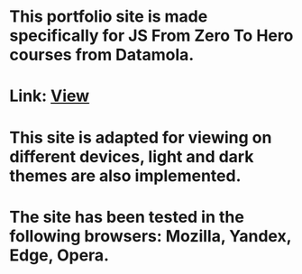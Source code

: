 # This portfolio site is made specifically for JS From Zero To Hero courses from Datamola.
# Link: <a href="https://antonlagodin.github.io/DM-portfolio">View</a>
# This site is adapted for viewing on different devices, light and dark themes are also implemented.
# The site has been tested in the following browsers: Mozilla, Yandex, Edge, Opera.